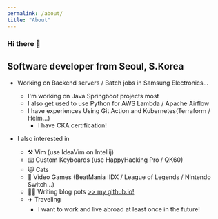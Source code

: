 ```yaml
---
permalink: /about/
title: "About"
---
```

### Hi there 👋

## Software developer from Seoul, S.Korea

- Working on Backend servers / Batch jobs in Samsung Electronics...
    - I'm working on Java Springboot projects most
    - I also get used to use Python for AWS Lambda / Apache Airflow
    - I have experiences Using Git Action and Kubernetes(Terraform / Helm...)
        - I have CKA certification!

- I also interested in
    - ⚒️ Vim (use IdeaVim on Intellij)
    - ⌨️ Custom Keyboards (use HappyHacking Pro / QK60)
    - 😻 Cats
    - 👾 Video Games (BeatMania IIDX / League of Legends / Nintendo Switch...)
    - ✍🏼 Writing blog pots [>> my github.io!](https://dubli91.github.io)
    - ✈️ Traveling
        - I want to work and live abroad at least once in the future!
